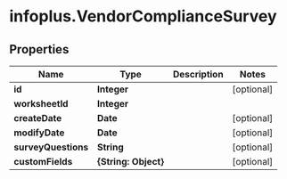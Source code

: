 # infoplus.VendorComplianceSurvey

## Properties
Name | Type | Description | Notes
------------ | ------------- | ------------- | -------------
**id** | **Integer** |  | [optional] 
**worksheetId** | **Integer** |  | 
**createDate** | **Date** |  | [optional] 
**modifyDate** | **Date** |  | [optional] 
**surveyQuestions** | **String** |  | [optional] 
**customFields** | **{String: Object}** |  | [optional] 


